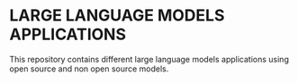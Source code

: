 # LARGE LANGUAGE MODELS APPLICATIONS

This repository contains different large language models applications using open source and non open source models.
